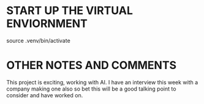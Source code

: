 
#   START UP THE VIRTUAL ENVIORNMENT

source .venv/bin/activate

# OTHER NOTES AND COMMENTS

This project is exciting, working with AI.
I have an interview this week with a company making one also so bet this
will be a good talking point to consider and have worked on.

